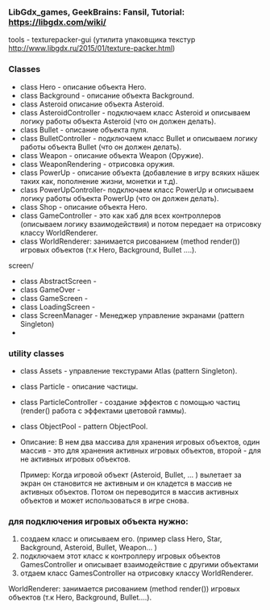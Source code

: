 ### LibGdx_games,  GeekBrains:  Fansil, Tutorial: https://libgdx.com/wiki/

tools - texturepacker-gui (утилита упаковщика текстур http://www.libgdx.ru/2015/01/texture-packer.html)

### Classes

- class Hero - описание объекта Hero.
- class Background - описание объекта Background.
- class Asteroid  описание объекта Asteroid.
- class AsteroidController - подключаем класс Asteroid и описываем логику работы объекта Asteroid (что он должен делать).
- class Bullet - описание объекта пуля.
- class BulletController - подключаем класс Bullet и описываем логику работы объекта Bullet (что он должен делать).
- class Weapon - описание объекта Weapon (Оружие).
- class WeaponRendering - отрисовка оружия.
- class PowerUp - описание объекта (добавление в игру всяких нäшек таких как, пополнение жизни, монетки и т.д). 
- class PowerUpController- подключаем класс PowerUp и описываем логику работы объекта PowerUp (что он должен делать).
- class Shop - описание объекта Hero.
- class GameController - это как хаб для всех контроллеров (описываем логику взаимодействия) и потом передает на отрисовку классу WorldRenderer.
- class WorldRenderer: занимается рисованием (method render()) игровых объектов  (т.к Hero, Background, Bullet ....).

screen/
- class AbstractScreen -
- class GameOver -
- class GameScreen -
- class LoadingScreen -
- class ScreenManager - Менеджер управление экранами (pattern Singleton)
- 
### utility classes

- class Assets - управление текстурами Atlas (pattern Singleton).
- class Particle - описание частицы.
- class ParticleController - создание эффектов с помощью частиц (render() работа с эффектами цветовой гаммы).
- class ObjectPool - pattern ObjectPool.
- Описание: B нем два массива для хранения игровых объектов, oдин массив - это для хранения активных игровых объектов, второй - для не активных игровых объектов.
  
  Пример: Когда игровой объект (Asteroid, Bullet, ... ) вылетает за экран он становится не активным и он кладется в массив не активных объектов.
  Потом он переводится в массив активных объектов и может использоваться в игре снова.


### для подключения игровых объекта нужно:

1. создаем класс и описываем его. (пример class Hero, Star, Background, Asteroid, Bullet, Weapon...  )
2. подключаем этот класс к контроллеру игровых объектов GamesController и описывает взаимодействие с другими объектами
3. отдаем класс GamesController на отрисовку классу WorldRenderer.

 WorldRenderer: занимается рисованием (method render()) игровых объектов  (т.к Hero, Background, Bullet....).



 


